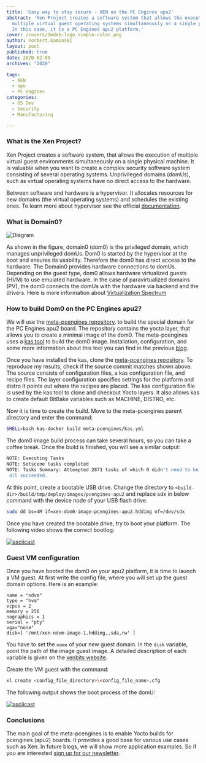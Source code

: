 ```yaml
---
title: 'Easy way to stay secure - XEN on the PC Engines apu2'
abstract: 'Xen Project creates a software system that allows the execution of
  multiple virtual guest operating systems simultaneously on a single physical machine.
  In this case, it is a PC Engines apu2 platform.'
cover: /covers/3mdeb-logo_simple-color.png
author: norbert.kaminski
layout: post
published: true
date: 2020-02-05
archives: "2020"

tags:
  - XEN
  - apu
  - PC engines
categories:
  - OS Dev
  - Security
  - Manufacturing

---
```


### What is the Xen Project?

Xen Project creates a software system, that allows the execution of multiple
virtual guest environments simultaneously on a single physical machine. It is
valuable when you want to create a complex security software system consisting
of several operating systems. Unprivileged domains (domUs), such as virtual
operating systems have no direct access to the hardware.

Between software and hardware is a hypervisor. It allocates resources for new
domains (the virtual operating systems) and schedules the existing ones. To
learn more about hypervisor see the official
[documentation](https://wiki.xenproject.org/wiki/Hypervisor).

### What is Domain0?

![Diagram](/img/xen-architecture.jpg)

As shown in the figure, domain0 (dom0) is the privileged domain, which manages
unprivileged domUs. Dom0 is started by the hypervisor at the boot and ensures
its usability. Therefore the dom0 has direct access to the hardware. The Domain0
provides hardware connections to domUs. Depending on the guest type, dom0 allows
hardware virtualized guests (HVM) to use emulated hardware. In the case of
paravirtualized domains (PV), the dom0 connects the domUs with the hardware via
backend and the drivers. Here is more information about
[Virtualization Spectrum](https://wiki.xenproject.org/wiki/Understanding_the_Virtualization_Spectrum)

### How to build Dom0 on the PC Engines apu2?

We will use the
[meta-pcengines repository](https://github.com/3mdeb/meta-pcengines/tree/c4ee98ab390b073807173584107c09f49ac1e390).
to build the special domain for the PC Engines apu2 board. The repository
contains the yocto layer, that allows you to create a minimal image of the dom0.
The meta-pcengines uses a [kas tool](https://kas.readthedocs.io/en/1.0/) to
build the dom0 image. Installation, configuration, and some more information
about this tool you can find in the previous
[blog](https://blog.3mdeb.com/2019/2019-02-07-kas/).

Once you have installed the kas, clone the
[meta-pcengines repository](https://github.com/3mdeb/meta-pcengines/tree/c4ee98ab390b073807173584107c09f49ac1e390).
To reproduce my results, check if the source commit matches shown above. The
source consists of configuration files, a kas configuration file, and recipe
files. The layer configuration specifies settings for the platform and distro It
points out where the recipes are placed. The kas configuration file is used by
the kas tool to clone and checkout Yocto layers. It also allows kas to create
default BitBake variables such as MACHINE, DISTRO, etc.

Now it is time to create the build. Move to the meta-pcengines parent directory
and enter the command:

```bash
SHELL=bash kas-docker build meta-pcengines/kas.yml
```

The dom0 image build process can take several hours, so you can take a coffee
break. Once the build is finished, you will see a similar output:

```bash
NOTE: Executing Tasks
NOTE: Setscene tasks completed
NOTE: Tasks Summary: Attempted 2871 tasks of which 0 didn't need to be rerun and
 all succeeded.
```

At this point, create a bootable USB drive. Change the directory to
`<build-dir>/build/tmp/deploy/images/pcengines-apu2` and replace sdx in below
command with the device node of your USB flash drive.

```bash
sudo dd bs=4M if=xen-dom0-image-pcengines-apu2.hddimg of=/dev/sdx
```

Once you have created the bootable drive, try to boot your platform. The
following video shows the correct bootlog:

[![asciicast](https://asciinema.org/a/Tr4hhF9sBKC0C9YO5GkwHUrcJ.svg)](https://asciinema.org/a/Tr4hhF9sBKC0C9YO5GkwHUrcJ?t=16)

### Guest VM configuration

Once you have booted the dom0 on your apu2 platform, it is time to launch a VM
guest. At first write the config file, where you will set up the guest domain
options. Here is an example:

```bashtoml
name = "ndvm"
type = "hvm"
vcpus = 2
memory = 256
nographics = 1
serial = "pty"
vga="none"
disk=[ '/mnt/xen-ndvm-image-1.hddimg,,sda,rw' ]
```

You have to set the `name` of your new guest domain. In the `disk` variable,
point the path of the image guest image. A detailed description of each variable
is given on the
[xenbits website](https://xenbits.xen.org/docs/unstable/man/xl.cfg.5.html).

Create the VM guest with the command:

```bash
xl create <config_file_directory>\<config_file_name>.cfg
```

The following output shows the boot process of the domU:

[![asciicast](https://asciinema.org/a/aQfr4P7HneRxkzIN42iHFX3Sd.svg)](https://asciinema.org/a/aQfr4P7HneRxkzIN42iHFX3Sd?t=10)

### Conclusions

The main goal of the meta-pcengines is to enable Yocto builds for pcengines
(apu2) boards. It provides a good base for various use cases such as Xen. In
future blogs, we will show more application examples. So if you are interested
[sign up for our newsletter](https://3mdeb.com/subscribe/3mdeb_newsletter.html).
